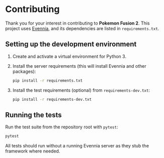 # Contributing

Thank you for your interest in contributing to **Pokemon Fusion 2**. This project uses [Evennia](https://www.evennia.com/), and its dependencies are listed in `requirements.txt`.

## Setting up the development environment

1. Create and activate a virtual environment for Python 3.
2. Install the server requirements (this will install Evennia and other packages):

   ```bash
   pip install -r requirements.txt
   ```

3. Install the test requirements (optional) from `requirements-dev.txt`:

   ```bash
   pip install -r requirements-dev.txt
   ```

## Running the tests

Run the test suite from the repository root with `pytest`:

```bash
pytest
```

All tests should run without a running Evennia server as they stub the framework where needed.
